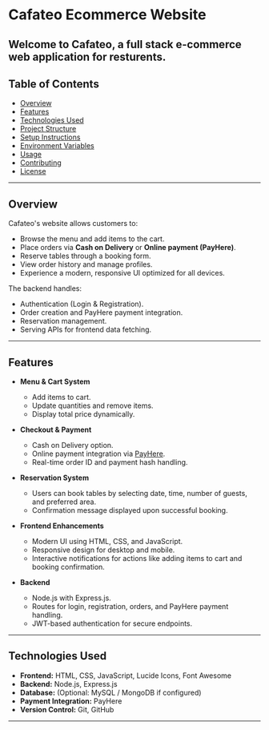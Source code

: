 # Cafateo Ecommerce Website

Welcome to **Cafateo**, a full stack e-commerce web application for resturents.
---

## Table of Contents
- [Overview](#overview)
- [Features](#features)
- [Technologies Used](#technologies-used)
- [Project Structure](#project-structure)
- [Setup Instructions](#setup-instructions)
- [Environment Variables](#environment-variables)
- [Usage](#usage)
- [Contributing](#contributing)
- [License](#license)

---

## Overview
Cafateo's website allows customers to:
- Browse the menu and add items to the cart.
- Place orders via **Cash on Delivery** or **Online payment (PayHere)**.
- Reserve tables through a booking form.
- View order history and manage profiles.
- Experience a modern, responsive UI optimized for all devices.

The backend handles:
- Authentication (Login & Registration).
- Order creation and PayHere payment integration.
- Reservation management.
- Serving APIs for frontend data fetching.

---

## Features
- **Menu & Cart System**
  - Add items to cart.
  - Update quantities and remove items.
  - Display total price dynamically.

- **Checkout & Payment**
  - Cash on Delivery option.
  - Online payment integration via [PayHere](https://www.payhere.lk/).
  - Real-time order ID and payment hash handling.

- **Reservation System**
  - Users can book tables by selecting date, time, number of guests, and preferred area.
  - Confirmation message displayed upon successful booking.

- **Frontend Enhancements**
  - Modern UI using HTML, CSS, and JavaScript.
  - Responsive design for desktop and mobile.
  - Interactive notifications for actions like adding items to cart and booking confirmation.

- **Backend**
  - Node.js with Express.js.
  - Routes for login, registration, orders, and PayHere payment handling.
  - JWT-based authentication for secure endpoints.
  
---

## Technologies Used
- **Frontend:** HTML, CSS, JavaScript, Lucide Icons, Font Awesome
- **Backend:** Node.js, Express.js
- **Database:** (Optional: MySQL / MongoDB if configured)
- **Payment Integration:** PayHere
- **Version Control:** Git, GitHub

---

